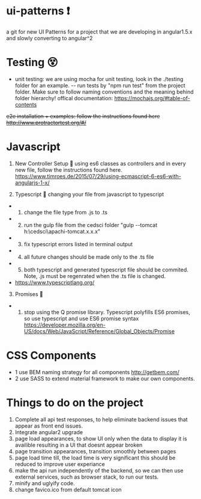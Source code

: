 # ui-patterns :exclamation:
a git for new UI Patterns for a project that we are developing in angular1.5.x and slowly converting to angular^2


# Testing :dizzy_face:
- unit testing: we are using mocha for unit testing, look in the ./testing folder for an example.
-- run tests by "npm run test" from the project folder. Make sure to follow naming conventions and the meaning behind folder hierarchy! 
offical documentation: https://mochajs.org/#table-of-contents

~~e2e installation + examples: follow the instructions found here http://www.protractortest.org/#/~~

# Javascript
1. New Controller Setup :muscle:
using es6 classes as controllers and in every new file, follow the instructions found here. https://www.timroes.de/2015/07/29/using-ecmascript-6-es6-with-angularjs-1-x/

2. Typescript :sweet_potato:
changing your file from javascript to typescript
  - 1. change the file type from .js to .ts
  - 2. run the gulp file from the cedsci folder "gulp --tomcat h:\cedsci\apachi-tomcat.x.x.x"
  - 3. fix typescript errors listed in terminal output
  - 4. all future changes should be made only to the .ts file
  - 5. both typescript and generated typescript file should be commited. Note, .js must be regenrated when the .ts file is changed. 
  - https://www.typescriptlang.org/

3. Promises :pray:
  - 1. stop using the Q promise library. Typescript polyfills ES6 promises, so use typescript and use ES6 promise syntax 
  https://developer.mozilla.org/en-US/docs/Web/JavaScript/Reference/Global_Objects/Promise
  
# CSS Components
 - 1 use BEM naming strategy for all components
 http://getbem.com/
 - 2 use SASS to extend material framework to make our own components.
 

# Things to do on the project
1) Complete all api test responses, to help eliminate backend issues that appear as front end issues.
2) Integrate angular2 upgrade 
3) page load appearances, to show UI only when the data to display it is availible resulting in a UI that doesnt appear broken
4) page transition appearances, transition smoothly between pages
5) page load time till, the load time is very significant this should be reduced to improve user experiance
6) make the api run independently of the backend, so we can then use external services, such as browser stack, to run our tests.
7) minify and uglyify code.
8) change favico.ico from default tomcat icon
